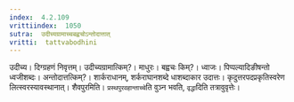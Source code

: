 ```yaml
---
index:  4.2.109
vrittiindex:  1050
sutra:  उदीच्यग्रामाच्चबह्वचोऽन्तोदात्तात्
vritti:  tattvabodhini 
---
```


उदीच्य। दिग्ग्रहणं निवृत्तम्। उदीच्यग्रामात्किम्?। माधुरः। बह्वचः किम्?। ध्वाजः। पिप्पल्यादिङीषन्तो ध्वजीशब्दः। अन्तोदात्तत्किम्?। शार्कराधानम्, शर्कराघानशब्दे धाशब्दाकार उदात्तः। कृदुत्तरपदप्रकृतिस्वरेण लित्स्वरस्यावस्थानात्। शैवपुरमिति। `प्रस्थपुरवहान्ताच्चे`ति वुञ्न भवति, `वृद्धा`दिति तत्रावुवृत्तेः।


